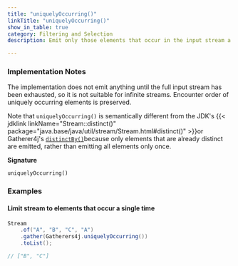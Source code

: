 ```yaml
---
title: "uniquelyOccurring()"
linkTitle: "uniquelyOccurring()"
show_in_table: true
category: Filtering and Selection
description: Emit only those elements that occur in the input stream a single time.

---
```


### Implementation Notes

The implementation does not emit anything until the full input stream has been exhausted, so it is not suitable for infinite streams. 
Encounter order of uniquely occurring elements is preserved. 

Note that `uniquelyOccurring()` is semantically different from the JDK's {{< jdklink linkName="Stream::distinct()" package="java.base/java/util/stream/Stream.html#distinct()" >}}or 
Gatherer4j's [`distinctBy()`](/gatherers/filtering-and-selection/distinctby/)because only elements that are already distinct are emitted, rather than emitting all elements only once.

**Signature**

`uniquelyOccurring()`

### Examples

#### Limit stream to elements that occur a single time

```java
Stream
    .of("A", "B", "C", "A")
    .gather(Gatherers4j.uniquelyOccurring())
    .toList();

// ["B", "C"]
```
